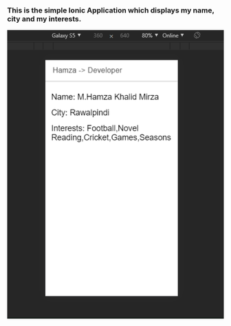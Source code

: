 ### This is the simple Ionic Application which displays my name, city and my interests.

<img src="Hamza3279.PNG" width="752">
